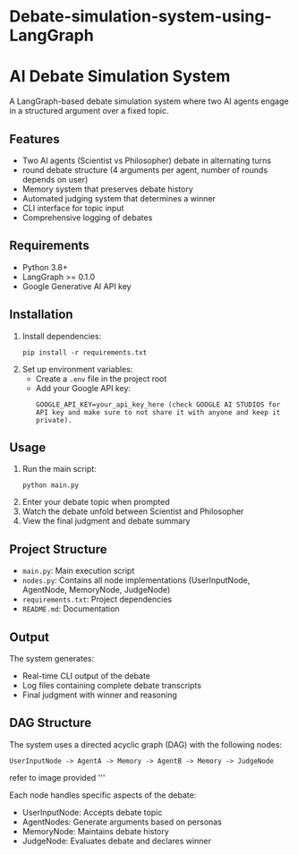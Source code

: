 # Debate-simulation-system-using-LangGraph
# AI Debate Simulation System

A LangGraph-based debate simulation system where two AI agents engage in a structured argument over a fixed topic.

## Features

- Two AI agents (Scientist vs Philosopher) debate in alternating turns
- round debate structure (4 arguments per agent, number of rounds depends on user)
- Memory system that preserves debate history
- Automated judging system that determines a winner
- CLI interface for topic input
- Comprehensive logging of debates

## Requirements

- Python 3.8+
- LangGraph >= 0.1.0
- Google Generative AI API key

## Installation


1. Install dependencies:
   ```
   pip install -r requirements.txt
   ```
2. Set up environment variables:
   - Create a `.env` file in the project root
   - Add your Google API key:
     ```
     GOOGLE_API_KEY=your_api_key_here (check GOOGLE AI STUDIOS for API key and make sure to not share it with anyone and keep it private).
     ```

## Usage

1. Run the main script:
   ```
   python main.py
   ```
2. Enter your debate topic when prompted
3. Watch the debate unfold between Scientist and Philosopher
4. View the final judgment and debate summary

## Project Structure

- `main.py`: Main execution script
- `nodes.py`: Contains all node implementations (UserInputNode, AgentNode, MemoryNode, JudgeNode)
- `requirements.txt`: Project dependencies
- `README.md`: Documentation

## Output

The system generates:
- Real-time CLI output of the debate
- Log files containing complete debate transcripts
- Final judgment with winner and reasoning

## DAG Structure

The system uses a directed acyclic graph (DAG) with the following nodes:

```
UserInputNode -> AgentA -> Memory -> AgentB -> Memory -> JudgeNode
```
refer to image provided
'''

Each node handles specific aspects of the debate:
- UserInputNode: Accepts debate topic
- AgentNodes: Generate arguments based on personas
- MemoryNode: Maintains debate history
- JudgeNode: Evaluates debate and declares winner

